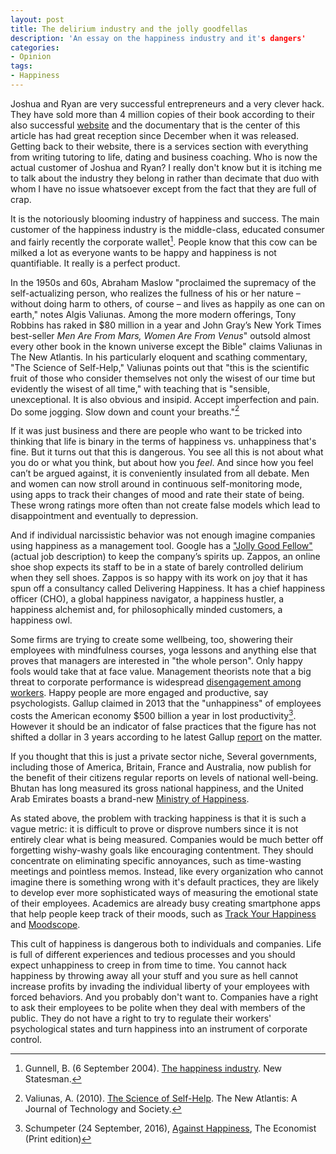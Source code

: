 ```yaml
---
layout: post
title: The delirium industry and the jolly goodfellas
description: 'An essay on the happiness industry and it's dangers'
categories:
- Opinion
tags:
- Happiness
---
```


Joshua and Ryan are very successful entrepreneurs and a very clever hack. They have sold more than 4 million copies of their book according to their also successful [website](http://www.theminimalists.com) and the documentary that is the center of this article has had great reception since December when it was released. Getting back to their website, there is a services section with everything from writing tutoring to life, dating and business coaching. Who is now the actual customer of Joshua and Ryan? I really don't know but it is itching me to talk about the industry they belong in rather than decimate that duo with whom I have no issue whatsoever except from the fact that they are full of crap.

It is the notoriously blooming industry of happiness and success. The main customer of the happiness industry is the middle-class, educated consumer and fairly recently the corporate wallet[^2]. People know that this cow can be milked a lot as everyone wants to be happy and happiness is not quantifiable. It really is a perfect product.

[^2]: Gunnell, B. (6 September 2004). [The happiness industry](http://www.newstatesman.com/node/160445). New Statesman.

In the 1950s and 60s, Abraham Maslow "proclaimed the supremacy of the self-actualizing person, who realizes the fullness of his or her nature – without doing harm to others, of course – and lives as happily as one can on earth," notes Algis Valiunas. Among the more modern offerings, Tony Robbins has raked in $80 million in a year and John Gray’s New York Times best-seller *Men Are From Mars, Women Are From Venus*" outsold almost every other book in the known universe except the Bible" claims Valiunas in The New Atlantis. In his particularly eloquent and scathing commentary, "The Science of Self-Help," Valiunas points out that "this is the scientific fruit of those who consider themselves not only the wisest of our time but evidently the wisest of all time," with teaching that is "sensible, unexceptional. It is also obvious and insipid. Accept imperfection and pain. Do some jogging. Slow down and count your breaths."[^3]

[^3]: Valiunas, A. (2010). [The Science of Self-Help](http://www.thenewatlantis.com/publications/the-science-of-self-help). The New Atlantis: A Journal of Technology and Society.

If it was just business and there are people who want to be tricked into thinking that life is binary in the terms of happiness vs. unhappiness that's fine. But it turns out that this is dangerous. You see all this is not about what you do or what you think, but about how you *feel*. And since how you feel can’t be argued against, it is conveniently insulated from all debate. Men and women can now stroll around in continuous self-monitoring mode, using apps to track their changes of mood and rate their state of being. These wrong ratings more often than not create false models which lead to disappointment and eventually to depression.

And if individual narcissistic behavior was not enough imagine companies using happiness as a management tool. Google has a ["Jolly Good Fellow"](http://www.businessinsider.com/google-jolly-good-fellow-chade-meng-tan-2015-9) (actual job description) to keep the company’s spirits up. Zappos, an online shoe shop expects its staff to be in a state of barely controlled delirium when they sell shoes. Zappos is so happy with its work on joy that it has spun off a consultancy called Delivering Happiness. It has a chief happiness officer (CHO), a global happiness navigator, a happiness hustler, a happiness alchemist and, for philosophically minded customers, a happiness owl.

Some firms are trying to create some wellbeing, too, showering their employees with mindfulness courses, yoga lessons and anything else that proves that managers are interested in "the whole person". Only happy fools would take that at face value. Management theorists note that a big threat to corporate performance is widespread [disengagement among workers](http://www.forbes.com/sites/larrymyler/2013/09/02/why-are-70-of-employees-disengaged-and-what-can-you-do-about-it/#473120ee5649). Happy people are more engaged and productive, say psychologists. Gallup claimed in 2013 that the "unhappiness" of employees costs the American economy $500 billion a year in lost productivity[^4]. However it should be an indicator of  false practices that the figure has not shifted a dollar in 3 years according to  he latest Gallup [report](http://www.gallup.com/poll/165269/worldwide-employees-engaged-work.aspx) on the matter.

[^4]: Schumpeter (24 September, 2016), [Against Happiness](http://www.economist.com/news/business-and-finance/21707502-companies-try-turn-happiness-management-tool-are-overstepping-mark), The Economist (Print edition)

If you thought that this is just a private sector niche, Several governments, including those of America, Britain, France and Australia, now publish for the benefit of their citizens regular reports on levels of national well-being. Bhutan has long measured its gross national happiness, and the United Arab Emirates boasts a brand-new [Ministry of Happiness](https://uaecabinet.ae/en/details/cabinet-members/her-excellency-ohoud-bint-khalfan-al-roumi).

As stated above, the problem with tracking happiness is that it is such a vague metric: it is difficult to prove or disprove numbers since it is not entirely clear what is being measured. Companies would be much better off forgetting wishy-washy goals like encouraging contentment. They should concentrate on eliminating specific annoyances, such as time-wasting meetings and pointless memos. Instead, like every organization who cannot imagine there is something wrong with it's default practices, they are likely to develop ever more sophisticated ways of measuring the emotional state of their employees. Academics are already busy creating smartphone apps that help people keep track of their moods, such as [Track Your Happiness](https://www.trackyourhappiness.org) and [Moodscope](https://www.moodscope.com). 

This cult of happiness is dangerous both to individuals and companies. Life is full of different experiences and tedious processes and you should expect unhappiness to creep in from time to time. You cannot hack happiness by throwing away all your stuff and you sure as hell cannot increase profits by invading the individual liberty of your employees with forced behaviors. And you probably don't want to. Companies have a right to ask their employees to be polite when they deal with members of the public. They do not have a right to try to regulate their workers' psychological states and turn happiness into an  instrument of corporate control.